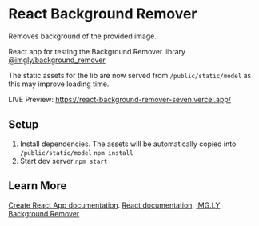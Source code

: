 # React Background Remover

Removes background of the provided image.

React app for testing the Background Remover library [@imgly/background_remover](https://github.com/imgly/background-removal-js)

The static assets for the lib are now served from `/public/static/model` as this may improve loading time.

LIVE Preview: https://react-background-remover-seven.vercel.app/

## Setup
1. Install dependencies. The assets will be automatically copied into `/public/static/model`
`npm install`
2. Start dev server
`npm start`

## Learn More

 [Create React App documentation](https://facebook.github.io/create-react-app/docs/getting-started).
 [React documentation](https://reactjs.org/).
 [IMG.LY Background Remover](https://github.com/imgly/background-removal-js)
